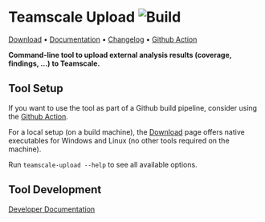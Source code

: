 # Teamscale Upload ![Build](https://github.com/cqse/teamscale-upload/workflows/Build/badge.svg)

[Download](https://github.com/cqse/teamscale-upload/releases/latest)
• [Documentation](https://docs.teamscale.com/howto/uploading-external-results/#upload-via-command-line)
• [Changelog](https://github.com/cqse/teamscale-upload/blob/master/CHANGELOG.md)
• [Github Action](https://github.com/marketplace/actions/teamscale-upload)

**Command-line tool to upload external analysis results (coverage, findings, ...) to Teamscale.**

## Tool Setup

If you want to use the tool as part of a Github build pipeline, consider using the [Github Action](https://github.com/marketplace/actions/teamscale-upload).

For a local setup (on a build machine), the [Download](https://github.com/cqse/teamscale-upload/releases/latest) page offers native executables for Windows and Linux (no other tools required on the machine).

Run `teamscale-upload --help` to see all available options.

## Tool Development

[Developer Documentation](README_DEV_SETUP.md)


